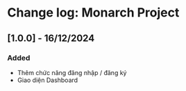 # Change log: Monarch Project 
## [1.0.0] - 16/12/2024

### Added
- Thêm chức năng đăng nhập / đăng ký
- Giao diện Dashboard